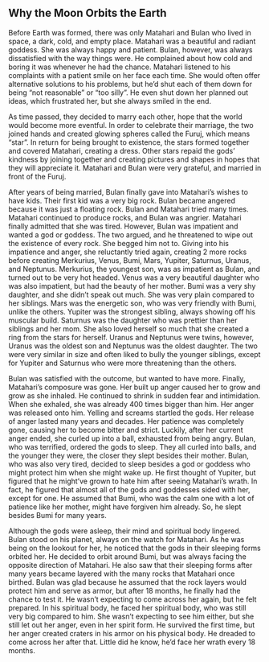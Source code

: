 <div class="content">
<h2> Why the Moon Orbits the Earth </h2>
<p>
 Before Earth was formed, there was only Matahari and Bulan who lived in space, a dark, cold, and empty place. Matahari was a beautiful and radiant goddess. She was always happy and patient. Bulan, however, was always dissatisfied with the way things were. He complained about how cold and boring it was whenever he had the chance. Matahari listened to his complaints with a patient smile on her face each time. She would often offer alternative solutions to his problems, but he’d shut each of them down for being “not reasonable” or “too silly”. He even shut down her planned out ideas, which frustrated her, but she always smiled in the end. 
</p>
<p>
As time passed, they decided to marry each other, hope that the world would become more eventful. In order to celebrate their marriage, the two joined hands and created glowing spheres called the Furuj, which means “star”. In return for being brought to existence, the stars formed together and covered Matahari, creating a dress. Other stars repaid the gods’ kindness by joining together and creating pictures and shapes in hopes that they will appreciate it. Matahari and Bulan were very grateful, and married in front of the Furuj.
</p>
<p>
After years of being married, Bulan finally gave into Matahari’s wishes to have kids. Their first kid was a very big rock. Bulan became angered because it was just a floating rock. Bulan and Matahari tried many times. Matahari continued to produce rocks, and Bulan was angrier. Matahari finally admitted that she was tired. However, Bulan was impatient and wanted a god or goddess. The two argued, and he threatened to wipe out the existence of every rock. She begged him not to. Giving into his impatience and anger, she reluctantly tried again, creating 2 more rocks before creating Merkurius, Venus, Bumi, Mars, Yupiter, Saturnus, Uranus, and Neptunus. Merkurius, the youngest son, was as impatient as Bulan, and turned out to be very hot headed. Venus was a very beautiful daughter who was also impatient, but had the beauty of her mother. Bumi was a very shy daughter, and she didn’t speak out much. She was very plain compared to her siblings. Mars was the energetic son, who was very friendly with Bumi, unlike the others. Yupiter was the strongest sibling, always showing off his muscular build. Saturnus was the daughter who was prettier than her siblings and her mom. She also loved herself so much that  she created a ring from the stars for herself. Uranus and Neptunus were twins, however, Uranus was the oldest son and Neptunus was the oldest daughter. The two were very similar in size and often liked to bully the younger siblings, except for Yupiter and Saturnus who were more threatening than the others.
</p>
<p>
Bulan was satisfied with the outcome, but wanted to have more. Finally, Matahari’s composure was gone. Her built up anger caused her to grow and grow as she inhaled. He continued to shrink in sudden fear and intimidation. When she exhaled, she was already 400 times bigger than him. Her anger was released onto him. Yelling and screams startled the gods. Her release of anger lasted many years and decades. Her patience was completely gone, causing her to become bitter and strict. Luckily, after her current anger ended, she curled up into a ball, exhausted from being angry. Bulan, who was terrified, ordered the gods to sleep. They all curled into balls, and the younger they were, the closer they slept besides their mother. Bulan, who was also very tired, decided to sleep besides a god or goddess who might protect him when she might wake up. He first thought of Yupiter, but figured that he might’ve grown to hate him after seeing Matahari’s wrath. In fact, he figured that almost all of the gods and goddesses sided with her, except for one. He assumed that Bumi, who was the calm one with a lot of patience like her mother, might have forgiven him already. So, he slept besides Bumi for many years.
</p>
<p>
Although the gods were asleep, their mind and spiritual body lingered. Bulan stood on his planet, always on the watch for Matahari. As he was being on the lookout for her, he noticed that the gods in their sleeping forms orbited her. He decided to orbit around Bumi, but was always facing the opposite direction of Matahari. He also saw that their sleeping forms after many years became layered with the many rocks that Matahari once birthed. Bulan was glad because he assumed that the rock layers would protect him and serve as armor, but after 18 months, he finally had the chance to test it. He wasn’t expecting to come across her again, but he felt prepared. In his spiritual body, he faced her spiritual body, who was still very big compared to him. She wasn’t expecting to see him either, but she still let out her anger, even in her spirit form. He survived the first time, but her anger created craters in his armor on his physical body. He dreaded to come across her after that. Little did he know, he’d face her wrath every 18 months.
</p>
</div>
